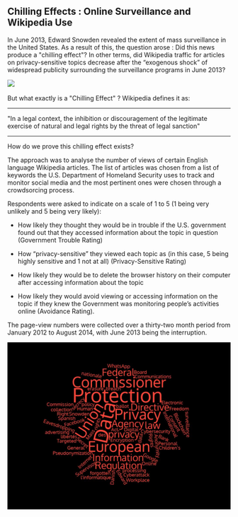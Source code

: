 ## Chilling Effects : Online Surveillance and Wikipedia Use

In June 2013, Edward Snowden revealed the extent of mass surveillance in the United States. As a result of this, the question arose : Did this news produce a "chilling effect"? In other terms, did Wikipedia traffic for articles on privacy-sensitive topics decrease after the “exogenous shock” of widespread publicity surrounding the surveillance programs in June 2013?

<img src="\images\surveillance.jpg">

But what exactly is a "Chilling Effect" ? Wikipedia defines it as:

---

"In a legal context, the inhibition or discouragement of the legitimate exercise of natural and legal rights by the threat of legal sanction"

---

How do we prove this chilling effect exists?

The approach was to analyse the number of views of certain English language Wikipedia articles. The list of articles was chosen from a list of keywords the U.S. Department of Homeland Security uses to track and monitor social media and the most pertinent ones were chosen through a crowdsorcing process.

Respondents were asked to indicate on a scale of 1 to 5 (1 being very
unlikely and 5 being very likely):

- How likely they thought they would be in trouble if the U.S. government found out that they accessed information about the topic in question (Government Trouble Rating)

- How “privacy-sensitive” they viewed each topic as (in this case, 5 being highly sensitive and 1 not at all) (Privacy-Sensitive Rating)

- How likely they would be to delete the browser history on their computer after accessing information about the topic

- How likely they would avoid viewing or accessing information on the topic if they knew the Government was monitoring people’s activities online (Avoidance Rating).

The page-view numbers were collected over a thirty-two month period from January 2012 to August 2014, with June 2013 being the interruption. 



<img src="\images\wordcloud.jpg">
